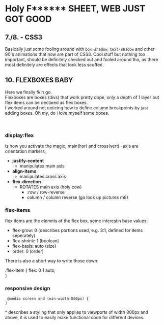 # Holy F****** SHEET, WEB JUST GOT GOOD

## 7./8. - CSS3
Basically just some fooling around with ```box-shadow```, ```text-shadow``` and other 90's animations that now are part of CSS3. Cool stuff but nothing too important, should be definitely checked out and fooled around tho, as there most definitely are effects that look less scuffed.

## 10. FLEXBOXES BABY

Here we finally fkin go.<br>
Flexboxes are boxes (divs) that work pretty dope, only a depth of 1 layer but flex items can be declared as flex boxes.<br>
I worked around not noticing how to define column breakpoints by just adding boxes. Oh my, do I love myself some boxes.

<br>

### display:flex
is how you activate the magic, main(hor) and cross(vert) -axis are orientation markers,
* **justify-content**
  * manipulates main axis
* **align-items**
  * manipulates cross axis
* **flex-direction**
  * ROTATES main axis (holy cow) 
    * :row / row-reverse
    * column / column reverse (go look up pictures m8)

### flex-items

flex items are the elemnts of the flex box, some interestin base values:
* flex-grow: 0 (describes portions used, e.g. 3:1, defined for items seperately)
* flex-shrink: 1 (boolean)
* flex-basis: auto (size)
* order: 0 (order)

There is also a short way to write those down:

 .flex-item {
    flex: 0 1 auto;<br>
    }

### responsive design
```
 @media screen and (min-width:800px) {
}
```
^ describes a styling that only applies to viewports of width 800px and above, it is used to easily make functional code for different devices.
